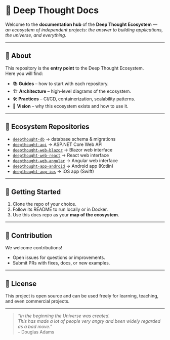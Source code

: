 # 📖 Deep Thought Docs  

Welcome to the **documentation hub** of the **Deep Thought Ecosystem** —  
*an ecosystem of independent projects: the answer to building applications, the universe, and everything.*  

---

## 🔹 About  
This repository is the **entry point** to the Deep Thought Ecosystem.  
Here you will find:  

- 📚 **Guides** – how to start with each repository.  
- 🏗 **Architecture** – high-level diagrams of the ecosystem.  
- 🛠 **Practices** – CI/CD, containerization, scalability patterns.  
- 🌌 **Vision** – why this ecosystem exists and how to use it.  

---

## 🔹 Ecosystem Repositories  

- [`deepthought-db`](https://github.com/deepthoughecosystem/deepthought-db) → database schema & migrations  
- [`deepthought-api`](https://github.com/deepthoughecosystem/deepthought-api) → ASP.NET Core Web API  
- [`deepthought-web-blazor`](https://github.com/deepthoughecosystem/deepthought-web-blazor) → Blazor web interface  
- [`deepthought-web-react`](https://github.com/deepthoughecosystem/deepthought-web-react) → React web interface  
- [`deepthought-web-angular`](https://github.com/deepthoughecosystem/deepthought-web-angular) → Angular web interface  
- [`deepthought-app-android`](https://github.com/deepthoughecosystem/deepthought-app-android) → Android app (Kotlin)  
- [`deepthought-app-ios`](https://github.com/deepthoughecosystem/deepthought-app-ios) → iOS app (Swift)  

---

## 🔹 Getting Started  

1. Clone the repo of your choice.  
2. Follow its README to run locally or in Docker.  
3. Use this docs repo as your **map of the ecosystem**.  

---

## 🔹 Contribution  

We welcome contributions!  
- Open issues for questions or improvements.  
- Submit PRs with fixes, docs, or new examples.  

---

## 🔹 License  

This project is open source and can be used freely for learning, teaching, and even commercial projects.  

---

> *“In the beginning the Universe was created.  
This has made a lot of people very angry and been widely regarded as a bad move.”*  
– Douglas Adams
